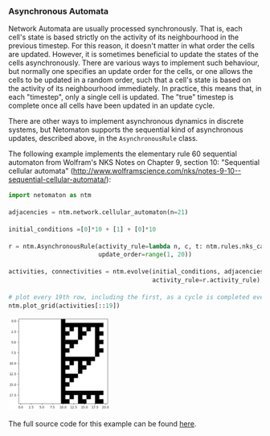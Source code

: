 ### Asynchronous Automata

Network Automata are usually processed synchronously. That is, each cell's
state is based strictly on the activity of its neighbourhood in the previous
timestep. For this reason, it doesn't matter in what order the cells are
updated. However, it is sometimes beneficial to update the states of the
cells asynchronously. There are various ways to implement such behaviour,
but normally one specifies an update order for the cells, or one allows the
cells to be updated in a random order, such that a cell's state is based
on the activity of its neighbourhood immediately. In practice, this means
that, in each "timestep", only a single cell is updated. The "true" timestep
is complete once all cells have been updated in an update cycle.

There are other ways to implement asynchronous dynamics in discrete
systems, but Netomaton supports the sequential kind of asynchronous updates,
described above, in the `AsynchronousRule` class.

The following example implements the elementary rule 60 sequential
automaton from Wolfram's NKS Notes on Chapter 9, section 10:
"Sequential cellular automata" (http://www.wolframscience.com/nks/notes-9-10--sequential-cellular-automata/):

```python
import netomaton as ntm

adjacencies = ntm.network.cellular_automaton(n=21)

initial_conditions =[0]*10 + [1] + [0]*10

r = ntm.AsynchronousRule(activity_rule=lambda n, c, t: ntm.rules.nks_ca_rule(n, c, 60),
                         update_order=range(1, 20))

activities, connectivities = ntm.evolve(initial_conditions, adjacencies, timesteps=19*20,
                                        activity_rule=r.activity_rule)

# plot every 19th row, including the first, as a cycle is completed every 19 rows
ntm.plot_grid(activities[::19])
```
<img src="../../resources/rule60async.png" width="40%"/>

The full source code for this example can be found [here](asynchronous_automata_demo.py).
